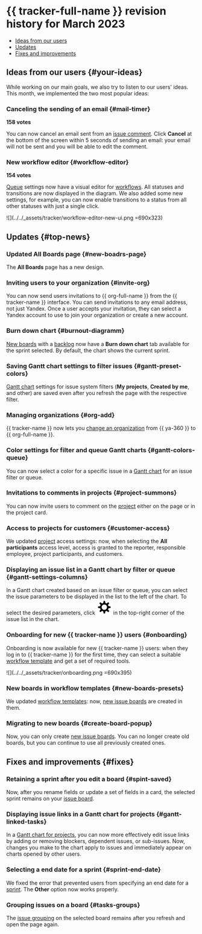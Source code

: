 # {{ tracker-full-name }} revision history for March 2023

* [Ideas from our users](#your-ideas)
* [Updates](#top-news)
* [Fixes and improvements](#fixes)

## Ideas from our users {#your-ideas}


While working on our main goals, we also try to listen to our users' ideas. This month, we implemented the two most popular ideas:


### Canceling the sending of an email {#mail-timer}

**158 votes**

You can now cancel an email sent from an [issue comment](../user/comments.md). Click **Cancel** at the bottom of the screen within 5 seconds of sending an email: your email will not be sent and you will be able to edit the comment.

### New workflow editor {#workflow-editor}

**154 votes**

[Queue](../queue-intro.md) settings now have a visual editor for [workflows](../manager/create-work-process.md). All statuses and transitions are now displayed in the diagram. We also added some new settings, for example, you can now enable transitions to a status from all other statuses with just a single click.

![](../../_assets/tracker/workflow-editor-new-ui.png =690x323)

## Updates {#top-news}

### Updated All Boards page {#new-boadrs-page}

The **All Boards** page has a new design.


### Inviting users to your organization {#invite-org}

You can now send users invitations to {{ org-full-name }} from the {{ tracker-name }} interface. You can send invitations to any email address, not just Yandex. Once a user accepts your invitation, they can select a Yandex account to use to join your organization or create a new account.


### Burn down chart {#burnout-diagramm}

[New boards](../manager/agile-new.md) with a [backlog](../manager/backlog.md) now have a **Burn down chart** tab available for the sprint selected. By default, the chart shows the current sprint.

### Saving Gantt chart settings to filter issues {#gantt-preset-colors}

[Gantt chart](../manager/gantt.md) settings for issue system filters (**My projects**, **Created by me**, and other) are saved even after you refresh the page with the respective filter.


### Managing organizations {#org-add}

{{ tracker-name }} now lets you [change an organization](../cloud-vs-360.md#reconnect) from {{ ya-360 }} to {{ org-full-name }}.


### Color settings for filter and queue Gantt charts {#gantt-colors-queue}

You can now select a color for a specific issue in a [Gantt chart](../manager/gantt.md) for an issue filter or queue.

### Invitations to comments in projects {#project-summons}

You can now invite users to comment on the [project](../manager/project-new.md) either on the page or in the project card.

### Access to projects for customers {#customer-access}

We updated [project](../manager/project-new.md) access settings: now, when selecting the **All participants** access level, access is granted to the reporter, responsible employee, project participants, and customers.

### Displaying an issue list in a Gantt chart by filter or queue {#gantt-settings-columns}

In a Gantt chart created based on an issue filter or queue, you can select the issue parameters to be displayed in the list to the left of the chart. To select the desired parameters, click ![](../../_assets/tracker/svg/settings-old.svg) in the top-right corner of the issue list in the chart.


### Onboarding for new {{ tracker-name }} users {#onboarding}

Onboarding is now available for new {{ tracker-name }} users: when they log in to {{ tracker-name }} for the first time, they can select a suitable [workflow template](../manager/create-work-process.md) and get a set of required tools.

![](../../_assets/tracker/onboarding.png =690x395)



### New boards in workflow templates {#new-boards-presets}

We updated [workflow templates](../manager/create-work-process.md): now, [new issue boards](../manager/agile-new.md) are created in them.


### Migrating to new boards {#create-board-popup}

Now, you can only create [new issue boards](../manager/agile-new.md). You can no longer create old boards, but you can continue to use all previously created ones.

## Fixes and improvements {#fixes}

### Retaining a sprint after you edit a board {#spint-saved}

Now, after you rename fields or update a set of fields in a card, the selected sprint remains on your [issue board](../manager/agile-new.md).

### Displaying issue links in a Gantt chart for projects {#gantt-linked-tasks}

In a [Gantt chart for projects](../manager/gantt-project.md), you can now more effectively edit issue links by adding or removing blockers, dependent issues, or sub-issues. Now, changes you make to the chart apply to issues and immediately appear on charts opened by other users.

### Selecting a end date for a sprint {#sprint-end-date}

We fixed the error that prevented users from specifying an end date for a [sprint](../manager/create-agile-sprint.md). The **Other** option now works properly.

### Grouping issues on a board {#tasks-groups}

The [issue grouping](../manager/agile-new-use.md#group) on the selected board remains after you refresh and open the page again.